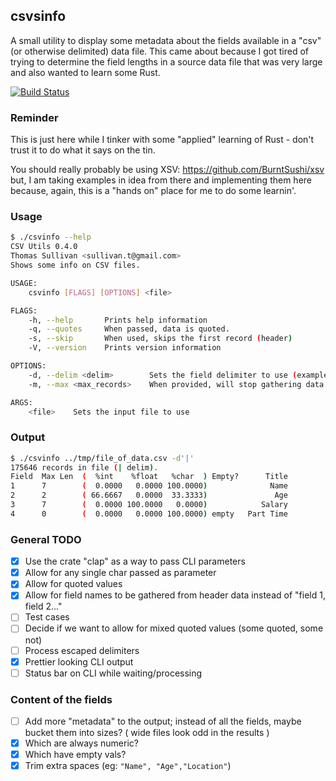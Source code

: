 ## csvsinfo

A small utility to display some metadata about the fields available in a "csv" (or otherwise delimited) data file.  This came about because I got tired of trying to determine the field lengths in a source data file that was very large and also wanted to learn some Rust.

[![Build Status](https://travis-ci.com/sullivant/csvinfo.svg?branch=master)](https://travis-ci.com/sullivant/csvinfo)

### Reminder

This is just here while I tinker with some "applied" learning of Rust - don't trust it to do what it says on the tin.

You should really probably be using XSV: https://github.com/BurntSushi/xsv but, I am taking examples in idea from there and implementing them here because, again, this is a "hands on" place for me to do some learnin'.

### Usage
```bash
$ ./csvinfo --help
CSV Utils 0.4.0
Thomas Sullivan <sullivan.t@gmail.com>
Shows some info on CSV files.

USAGE:
    csvinfo [FLAGS] [OPTIONS] <file>

FLAGS:
    -h, --help       Prints help information
    -q, --quotes     When passed, data is quoted.
    -s, --skip       When used, skips the first record (header)
    -V, --version    Prints version information

OPTIONS:
    -d, --delim <delim>        Sets the field delimiter to use (example: -d '|'), default is ','
    -m, --max <max_records>    When provided, will stop gathering data after N records

ARGS:
    <file>    Sets the input file to use
```
### Output
```bash
$ ./csvinfo ../tmp/file_of_data.csv -d'|'
175646 records in file (| delim).
Field  Max Len  (  %int    %float   %char  ) Empty?      Title
1      7        (  0.0000   0.0000 100.0000)              Name
2      2        ( 66.6667   0.0000  33.3333)               Age
3      7        (  0.0000 100.0000   0.0000)            Salary
4      0        (  0.0000   0.0000 100.0000) empty   Part Time
```

### General TODO
- [X] Use the crate "clap" as a way to pass CLI parameters
- [X] Allow for any single char passed as parameter
- [X] Allow for quoted values
- [X] Allow for field names to be gathered from header data instead of "field 1, field 2..."
- [ ] Test cases
- [ ] Decide if we want to allow for mixed quoted values (some quoted, some not)
- [ ] Process escaped delimiters
- [X] Prettier looking CLI output
- [ ] Status bar on CLI while waiting/processing
###  Content of the fields
- [ ] Add more "metadata" to the output; instead of all the fields, maybe bucket them into sizes? ( wide files look odd in the results )
- [X] Which are always numeric?
- [X] Which have empty vals?
- [X] Trim extra spaces (eg: ```"Name", "Age","Location"```)
